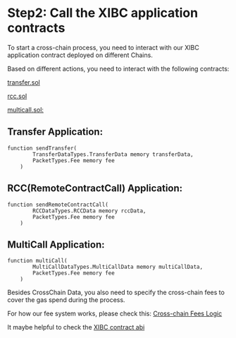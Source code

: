 # Step2: Call the XIBC application contracts 

To start a cross-chain process, you need to interact with our XIBC application contract deployed on different Chains.

Based on different actions, you need to interact with the following contracts:


[transfer.sol](https://github.com/teleport-network/xibc-contracts/tree/main/evm/contracts/apps/multicall)



[rcc.sol](https://github.com/teleport-network/xibc-contracts/tree/main/evm/contracts/apps/multicall)


[multicall.sol:](https://github.com/teleport-network/xibc-contracts/tree/main/evm/contracts/apps/multicall)

## Transfer Application:

```solidity
function sendTransfer(
        TransferDataTypes.TransferData memory transferData,
        PacketTypes.Fee memory fee
    )
```

## RCC(RemoteContractCall) Application:

```solidity
function sendRemoteContractCall(
        RCCDataTypes.RCCData memory rccData,
        PacketTypes.Fee memory fee
    )
```

## MultiCall Application:

```solidity
function multiCall(
        MultiCallDataTypes.MultiCallData memory multiCallData,
        PacketTypes.Fee memory fee
    )
```

Besides CrossChain Data, you also need to specify the cross-chain fees to cover the gas spend during the process.

For how our fee system works, please check this:
[Cross-chain Fees Logic](../Fees/1Fees%20System.md)

It maybe helpful to check the [XIBC contract abi](../Resources/Testnet%20Contract%20Abi.md)